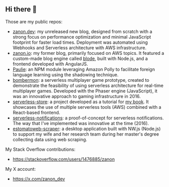 ## Hi there 👋

Those are my public repos:

- [zanon.dev](https://github.com/diegozanon/zanon.dev): my unreleased new blog, designed from scratch with a strong focus on performance optimization and minimal JavaScript footprint for faster load times. Deployment was automated using Webhooks and Serverless architecture with AWS infrastructure.
- [zanon.io](https://github.com/diegozanon/zanon.io): my former blog, primarily focused on AWS topics. It featured a custom-made blog engine called [blode](https://github.com/diegozanon/blode), built with Node.js, and a frontend developed with AngularJS.
- [Paulie](https://github.com/diegozanon/paulie): an NPM module leveraging Amazon Polly to facilitate foreign language learning using the shadowing technique.
- [bombermon](https://github.com/diegozanon/bombermon): a serverless multiplayer game prototype, created to demonstrate the feasibility of using serverless architecture for real-time multiplayer games. Developed with the Phaser engine (JavaScript), it was an innovative approach to gaming infrastructure in 2016.
- [serverless-store](https://github.com/diegozanon/serverless-store): a project developed as a tutorial for [my book](https://www.packtpub.com/en-us/product/building-serverless-web-applications-9781787123076). It showcases the use of multiple serverless tools (AWS) combined with a React-based frontend.
- [serverless-notifications](https://github.com/diegozanon/serverless-notifications): a proof-of-concept for serverless notifications. The way that I've implemented was innovative at the time (2016).
- [estomatoweb-scraper](estomatoweb-scraper): a desktop application built with NW.js (Node.js) to support my wife and her research team during her master's degree collecting data using web scraping.

My Stack Overflow contributions:

- https://stackoverflow.com/users/1476885/zanon

My X account:

- https://x.com/zanon_dev
